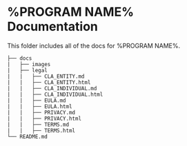 # %PROGRAM NAME% Documentation

This folder includes all of the docs for %PROGRAM NAME%.

```text
├── docs
|   ├── images
|   ├── legal
|   |   ├── CLA_ENTITY.md
|   |   ├── CLA_ENTITY.html
|   |   ├── CLA_INDIVIDUAL.md
|   |   ├── CLA_INDIVIDUAL.html
|   |   ├── EULA.md
|   |   ├── EULA.html
|   |   ├── PRIVACY.md
|   |   ├── PRIVACY.html
|   |   ├── TERMS.md
|   |   ├── TERMS.html
└── README.md
```

